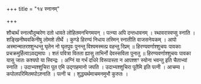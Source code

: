 +++
title = "१४ स्नानम्"

+++

शौचार्थं स्नात्वौदुम्बरेण दतो धावते लोहितमनभिगमयन् । पत्न्या अपि दन्तधावनम् । स्थावरास्वप्सु स्नाति । शङ्खिनीष्ववकिनीषु लोमशे तीर्थे । कुण्डे हिरण्यं निधाय तस्मिन् स्नातीति वाजसनेयकम् । आपो अस्मान्मातरश्शुन्धन्तु घृतेन नो घृतपुवः पुनन्तु विश्वमस्मत्प्र वहन्तु रिप्रम् ॥ हिरण्यवर्णाश्शुचयः पावकाः प्रचक्रमुर्हित्वाऽवद्यमापः । शतं पवित्रा वितता ह्यासु ताभिर्नो देवस्सविता पुनातु ॥ हिरण्यवर्णाश्शुचयः पावका यासु जातः कश्यपो या स्विन्द्रः । अग्निं या गर्भं दधिरे विरूपास्ता न आपश्शꣳ स्योना भवन्तु इति चैताभ्यां स्नाति । उदाभ्यश्शुचिरा पूत एमि उद्गाहमानो जपति । उदाभ्यश्शुचिरा पूतैमि इति पत्नी । आचम्य । कपोलपरिमितमपोऽश्नाति । पत्नी च । शुद्ध्यर्थमाचमनमुभौ कुरुतः ।
